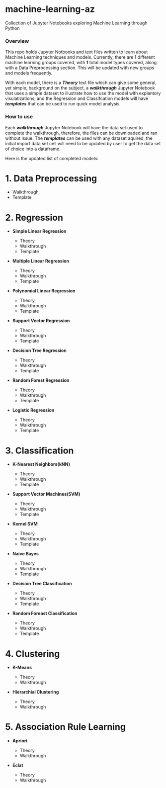 # machine-learning-az
Collection of Jupyter Notebooks exploring Machine Learning through Python

### Overview
This repo holds Jupyter Notbooks and text files written to learn about Machine Learning techniques and models. Currently, there are **1** different machine learning groups covered, with **1** total model types covered, along with a Data Preprocessing section. This will be updated with new groups and models frequently. 

With each model, there is a ***Theory*** text file which can give some general, yet simple, background on the subject, a ***walkthrough*** Jupyter Notebook that uses a simple dataset to illustrate how to use the model with explantory visulatizations, and the Regression and Classifcation models will have ***templates*** that can be used to run quick model analysis. 

### How to use

Each ***walkthrough*** Jupyter Notebook will have the data set used to complete the walkthrough, therefore, the files can be downloaded and ran without issue. The ***templates*** can be used with any dataset aquired, the initial import data set cell will need to be updated by user to get the data set of choice into a dataframe. 

Here is the updated list of completed models:

# 1. Data Preprocessing
   - Walkthrough
   - Template
# 2. Regression
   - **Simple Linear Regression**
     - Theory
     - Walkthrough
     - Template
     
   - **Multiple Linear Regression**
     - Theory
     - Walkthrough
     - Template
     
   - **Polynomial Linear Regression**
     - Theory
     - Walkthrough
     - Template
     
   - **Support Vector Regression**
     - Theory
     - Walkthrough
     - Template
     
   - **Decision Tree Regression**
     - Theory
     - Walkthrough
     - Template
     
   - **Random Forest Regression**
     - Theory
     - Walkthrough
     - Template
     
   - **Logistic Regression**
     - Theory
     - Walkthrough
     - Template
     
# 3. Classification
   - **K-Nearest Neighbors(kNN)**
     - Theory
     - Walkthrough
     - Template
     
   - **Support Vector Machines(SVM)**
     - Theory
     - Walkthrough
     - Template
     
   - **Kernel SVM**
     - Theory
     - Walkthrough
     - Template
     
   - **Naive Bayes**
     - Theory
     - Walkthrough
     - Template
     
   - **Decision Tree Classification**
     - Theory
     - Walkthrough
     - Template
     
   - **Random Foreast Classification**
     - Theory
     - Walkthrough
     - Template
     
# 4. Clustering
   - **K-Means**
     - Theory
     - Walkthrough
     
   - **Hierarchial Clustering**
     - Theory
     - Walkthrough
     
# 5. Association Rule Learning
   - **Apriori**
     - Theory
     - Walkthrough
     
   - **Eclat**
     - Theory
     - Walkthrough
     

